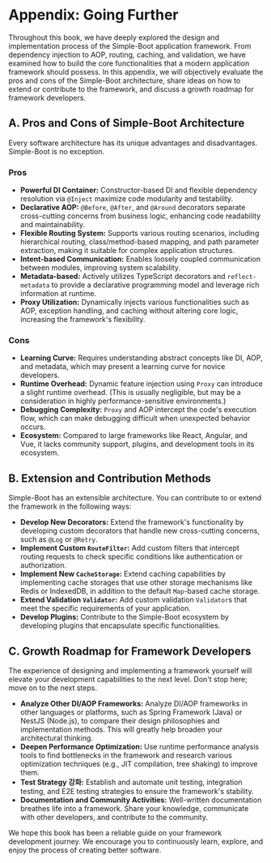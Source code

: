 # Appendix: Going Further

Throughout this book, we have deeply explored the design and implementation process of the Simple-Boot application framework. From dependency injection to AOP, routing, caching, and validation, we have examined how to build the core functionalities that a modern application framework should possess. In this appendix, we will objectively evaluate the pros and cons of the Simple-Boot architecture, share ideas on how to extend or contribute to the framework, and discuss a growth roadmap for framework developers.

## A. Pros and Cons of Simple-Boot Architecture

Every software architecture has its unique advantages and disadvantages. Simple-Boot is no exception.

### Pros

-   **Powerful DI Container:** Constructor-based DI and flexible dependency resolution via `@Inject` maximize code modularity and testability.
-   **Declarative AOP:** `@Before`, `@After`, and `@Around` decorators separate cross-cutting concerns from business logic, enhancing code readability and maintainability.
-   **Flexible Routing System:** Supports various routing scenarios, including hierarchical routing, class/method-based mapping, and path parameter extraction, making it suitable for complex application structures.
-   **Intent-based Communication:** Enables loosely coupled communication between modules, improving system scalability.
-   **Metadata-based:** Actively utilizes TypeScript decorators and `reflect-metadata` to provide a declarative programming model and leverage rich information at runtime.
-   **Proxy Utilization:** Dynamically injects various functionalities such as AOP, exception handling, and caching without altering core logic, increasing the framework's flexibility.

### Cons

-   **Learning Curve:** Requires understanding abstract concepts like DI, AOP, and metadata, which may present a learning curve for novice developers.
-   **Runtime Overhead:** Dynamic feature injection using `Proxy` can introduce a slight runtime overhead. (This is usually negligible, but may be a consideration in highly performance-sensitive environments.)
-   **Debugging Complexity:** `Proxy` and AOP intercept the code's execution flow, which can make debugging difficult when unexpected behavior occurs.
-   **Ecosystem:** Compared to large frameworks like React, Angular, and Vue, it lacks community support, plugins, and development tools in its ecosystem.

## B. Extension and Contribution Methods

Simple-Boot has an extensible architecture. You can contribute to or extend the framework in the following ways:

-   **Develop New Decorators:** Extend the framework's functionality by developing custom decorators that handle new cross-cutting concerns, such as `@Log` or `@Retry`.
-   **Implement Custom `RouteFilter`:** Add custom filters that intercept routing requests to check specific conditions like authentication or authorization.
-   **Implement New `CacheStorage`:** Extend caching capabilities by implementing cache storages that use other storage mechanisms like Redis or IndexedDB, in addition to the default `Map`-based cache storage.
-   **Extend Validation `Validator`:** Add custom validation `Validator`s that meet the specific requirements of your application.
-   **Develop Plugins:** Contribute to the Simple-Boot ecosystem by developing plugins that encapsulate specific functionalities.

## C. Growth Roadmap for Framework Developers

The experience of designing and implementing a framework yourself will elevate your development capabilities to the next level. Don't stop here; move on to the next steps.

-   **Analyze Other DI/AOP Frameworks:** Analyze DI/AOP frameworks in other languages or platforms, such as Spring Framework (Java) or NestJS (Node.js), to compare their design philosophies and implementation methods. This will greatly help broaden your architectural thinking.
-   **Deepen Performance Optimization:** Use runtime performance analysis tools to find bottlenecks in the framework and research various optimization techniques (e.g., JIT compilation, tree shaking) to improve them.
-   **Test Strategy 강화:** Establish and automate unit testing, integration testing, and E2E testing strategies to ensure the framework's stability.
-   **Documentation and Community Activities:** Well-written documentation breathes life into a framework. Share your knowledge, communicate with other developers, and contribute to the community.

We hope this book has been a reliable guide on your framework development journey. We encourage you to continuously learn, explore, and enjoy the process of creating better software.
